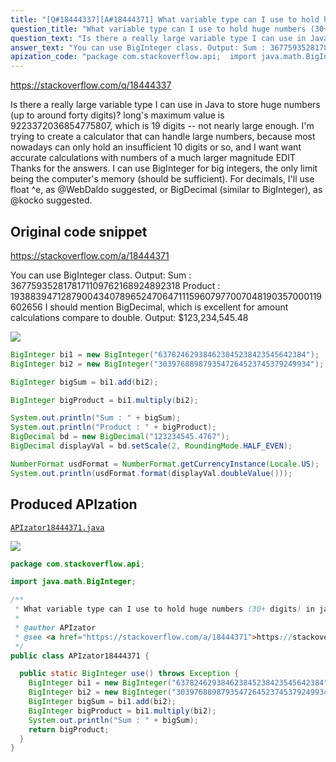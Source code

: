 ```yaml
---
title: "[Q#18444337][A#18444371] What variable type can I use to hold huge numbers (30+ digits) in java?"
question_title: "What variable type can I use to hold huge numbers (30+ digits) in java?"
question_text: "Is there a really large variable type I can use in Java to store huge numbers (up to around forty digits)? long's maximum value is 9223372036854775807, which is 19 digits -- not nearly large enough. I'm trying to create a calculator that can handle large numbers, because most nowadays can only hold an insufficient 10 digits or so, and I want want accurate calculations with numbers of a much larger magnitude EDIT Thanks for the answers. I can use BigInteger for big integers, the only limit being the computer's memory (should be sufficient). For decimals, I'll use float ^e, as @WebDaldo suggested, or BigDecimal (similar to BigInteger), as @kocko suggested."
answer_text: "You can use BigInteger class. Output: Sum : 3677593528178171109762168924892318 Product : 1938839471287900434078965247064711159607977007048190357000119602656 I should mention BigDecimal, which is excellent for amount calculations compare to double. Output: $123,234,545.48"
apization_code: "package com.stackoverflow.api;  import java.math.BigInteger;  /**  * What variable type can I use to hold huge numbers (30+ digits) in java?  *  * @author APIzator  * @see <a href=\"https://stackoverflow.com/a/18444371\">https://stackoverflow.com/a/18444371</a>  */ public class APIzator18444371 {    public static BigInteger use() throws Exception {     BigInteger bi1 = new BigInteger(\"637824629384623845238423545642384\");     BigInteger bi2 = new BigInteger(\"3039768898793547264523745379249934\");     BigInteger bigSum = bi1.add(bi2);     BigInteger bigProduct = bi1.multiply(bi2);     System.out.println(\"Sum : \" + bigSum);     return bigProduct;   } }"
---
```


https://stackoverflow.com/q/18444337

Is there a really large variable type I can use in Java to store huge numbers (up to around forty digits)?
long&#x27;s maximum value is 9223372036854775807, which is 19 digits -- not nearly large enough.
I&#x27;m trying to create a calculator that can handle large numbers, because most nowadays can only hold an insufficient 10 digits or so, and I want want accurate calculations with numbers of a much larger magnitude
EDIT
Thanks for the answers. I can use BigInteger for big integers, the only limit being the computer&#x27;s memory (should be sufficient). For decimals, I&#x27;ll use float ^e, as @WebDaldo suggested, or BigDecimal (similar to BigInteger), as @kocko suggested.



## Original code snippet

https://stackoverflow.com/a/18444371

You can use BigInteger class.
Output:
Sum : 3677593528178171109762168924892318
Product : 1938839471287900434078965247064711159607977007048190357000119602656
I should mention BigDecimal, which is excellent for amount calculations compare to double.
Output:
$123,234,545.48

<div class="code-logo"><img src="/stackoverflow.png" /></div>

```java
BigInteger bi1 = new BigInteger("637824629384623845238423545642384"); 
BigInteger bi2 = new BigInteger("3039768898793547264523745379249934"); 

BigInteger bigSum = bi1.add(bi2);

BigInteger bigProduct = bi1.multiply(bi2);

System.out.println("Sum : " + bigSum);
System.out.println("Product : " + bigProduct);
BigDecimal bd = new BigDecimal("123234545.4767");
BigDecimal displayVal = bd.setScale(2, RoundingMode.HALF_EVEN);

NumberFormat usdFormat = NumberFormat.getCurrencyInstance(Locale.US);        
System.out.println(usdFormat.format(displayVal.doubleValue()));
```

## Produced APIzation

[`APIzator18444371.java`](https://github.com/blind-papers/apization-temp-data/raw/main/search/APIzator18444371.java)

<div class="code-logo"><img src="/apizator.png" /></div>

```java
package com.stackoverflow.api;

import java.math.BigInteger;

/**
 * What variable type can I use to hold huge numbers (30+ digits) in java?
 *
 * @author APIzator
 * @see <a href="https://stackoverflow.com/a/18444371">https://stackoverflow.com/a/18444371</a>
 */
public class APIzator18444371 {

  public static BigInteger use() throws Exception {
    BigInteger bi1 = new BigInteger("637824629384623845238423545642384");
    BigInteger bi2 = new BigInteger("3039768898793547264523745379249934");
    BigInteger bigSum = bi1.add(bi2);
    BigInteger bigProduct = bi1.multiply(bi2);
    System.out.println("Sum : " + bigSum);
    return bigProduct;
  }
}

```